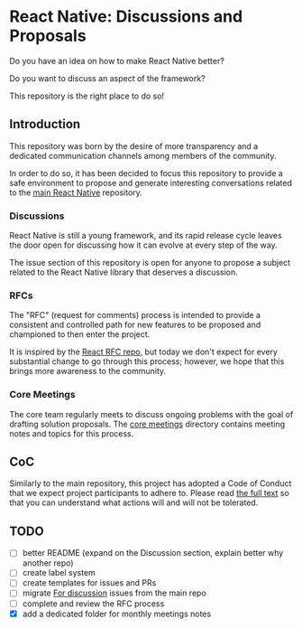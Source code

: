 # React Native: Discussions and Proposals

Do you have an idea on how to make React Native better?

Do you want to discuss an aspect of the framework?

This repository is the right place to do so!

## Introduction

This repository was born by the desire of more transparency and a dedicated communication channels among members of the community.

In order to do so, it has been decided to focus this repository to provide a safe environment to propose and generate interesting conversations related to the [main React Native](https://github.com/facebook/react-native) repository.

### Discussions

React Native is still a young framework, and its rapid release cycle leaves the door open for discussing how it can evolve at every step of the way.

The issue section of this repository is open for anyone to propose a subject related to the React Native library that deserves a discussion.

### RFCs

The "RFC" (request for comments) process is intended to provide a consistent and controlled path for new features to be proposed and championed to then enter the project.

It is inspired by the [React RFC repo](https://github.com/reactjs/rfcs), but today we don't expect for every substantial change to go through this process; however, we hope that this brings more awareness to the community.

### Core Meetings

The core team regularly meets to discuss ongoing problems with the goal of drafting solution proposals. The [core meetings](core-meetings/README.md) directory contains meeting notes and topics for this process.

## CoC

Similarly to the main repository, this project has adopted a Code of Conduct that we expect project participants to adhere to. Please read [the full text](https://code.facebook.com/codeofconduct) so that you can understand what actions will and will not be tolerated.

## TODO

- [ ] better README (expand on the Discussion section, explain better why another repo)
- [ ] create label system
- [ ] create templates for issues and PRs
- [ ] migrate [For discussion](https://github.com/facebook/react-native/labels/For%20Discussion) issues from the main repo
- [ ] complete and review the RFC process
- [x] add a dedicated folder for monthly meetings notes
